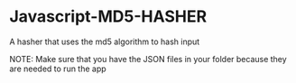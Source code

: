 # Javascript-MD5-HASHER
A hasher that uses the md5 algorithm to 
hash input

NOTE: Make sure that you have the JSON files in your folder
because they are needed to run the app
